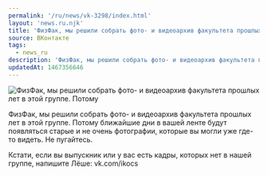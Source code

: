 ```yaml
---
permalink: '/ru/news/vk-3298/index.html'
layout: 'news.ru.njk'
title: 'ФизФак, мы решили собрать фото- и видеоархив факультета прошлых лет в этой группе.'
source: ВКонтакте
tags:
  - news_ru
description: 'ФизФак, мы решили собрать фото- и видеоархив факультета прошлых лет в этой группе.'
updatedAt: 1467356646
---
```

![ФизФак, мы решили собрать фото- и видеоархив факультета прошлых лет в этой группе. Потому](https://sun9-10.userapi.com/impf/c636730/v636730484/19b38/jtmmUsGDj4E.jpg?size=1280x854&quality=96&sign=459994e3b23a4623832d8476dc086875&c_uniq_tag=hq7waANQbmpLZ71BoDZivAyjJKqVH8FNKmK8xJUDhvQ&type=album)

ФизФак, мы решили собрать фото- и видеоархив факультета прошлых лет в этой группе. Потому ближайшие дни в вашей ленте будут появляться старые и не очень фотографии, которые вы могли уже где-то видеть. Не пугайтесь.

Кстати, если вы выпускник или у вас есть кадры, которых нет в нашей группе, напишите Лёше: vk.com/ikocs
